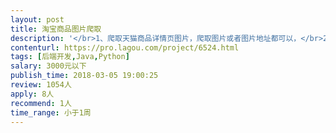 ```yaml
---                
layout: post       
title: 淘宝商品图片爬取           
description: '</br>1、爬取天猫商品详情页图片，爬取图片或者图片地址都可以，</br>2、仅限于使用java、python语言，</br>3、需要提供源码；</br>'     
contenturl: https://pro.lagou.com/project/6524.html      
tags: [后端开发,Java,Python]            
salary: 3000元以下          
publish_time: 2018-03-05 19:00:25         
review: 1054人                   
apply: 8人                   
recommend: 1人                   
time_range: 小于1周              
---                 
```

